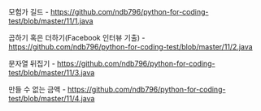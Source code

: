 모험가 길드 - https://github.com/ndb796/python-for-coding-test/blob/master/11/1.java

곱하기 혹은 더하기(Facebook 인터뷰 기출) - https://github.com/ndb796/python-for-coding-test/blob/master/11/2.java

문자열 뒤집기 - https://github.com/ndb796/python-for-coding-test/blob/master/11/3.java

만들 수 없는 금액 - https://github.com/ndb796/python-for-coding-test/blob/master/11/4.java
